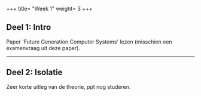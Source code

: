 +++
title= "Week 1"
weight= 3
+++

## Deel 1: Intro

Paper 'Future Generation Computer Systems' lezen (misschien een examenvraag uit deze paper).

---

## Deel 2: Isolatie

Zeer korte uitleg van de theorie, ppt nog studeren.
